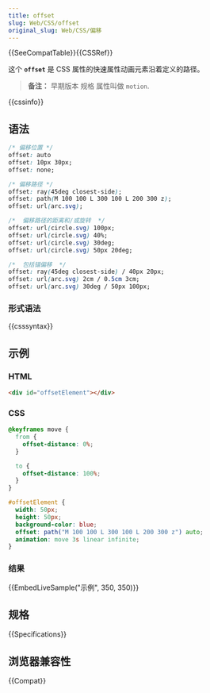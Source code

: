 ```yaml
---
title: offset
slug: Web/CSS/offset
original_slug: Web/CSS/偏移
---
```


{{SeeCompatTable}}{{CSSRef}}

这个 **`offset`** 是 CSS 属性的快速属性动画元素沿着定义的路径。

> **备注：** 早期版本 规格 属性叫做 `motion`.

{{cssinfo}}

## 语法

```css
/* 偏移位置 */
offset: auto
offset: 10px 30px;
offset: none;

/* 偏移路径 */
offset: ray(45deg closest-side);
offset: path(M 100 100 L 300 100 L 200 300 z);
offset: url(arc.svg);

/*  偏移路径的距离和/或旋转  */
offset: url(circle.svg) 100px;
offset: url(circle.svg) 40%;
offset: url(circle.svg) 30deg;
offset: url(circle.svg) 50px 20deg;

/*  包括锚偏移  */
offset: ray(45deg closest-side) / 40px 20px;
offset: url(arc.svg) 2cm / 0.5cm 3cm;
offset: url(arc.svg) 30deg / 50px 100px;
```

### 形式语法

{{csssyntax}}

## 示例

### HTML

```html
<div id="offsetElement"></div>
```

### CSS

```css
@keyframes move {
  from {
    offset-distance: 0%;
  }

  to {
    offset-distance: 100%;
  }
}

#offsetElement {
  width: 50px;
  height: 50px;
  background-color: blue;
  offset: path("M 100 100 L 300 100 L 200 300 z") auto;
  animation: move 3s linear infinite;
}
```

### 结果

{{EmbedLiveSample("示例", 350, 350)}}

## 规格

{{Specifications}}

## 浏览器兼容性

{{Compat}}
